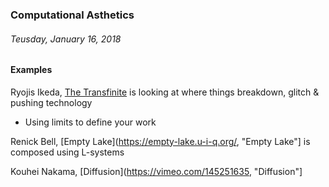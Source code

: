### Computational Asthetics
###### Teusday, January 16, 2018

#### Examples
Ryojis Ikeda, [The Transfinite](https://www.youtube.com/watch?v=omDK2Cm2mwo, "The Transfinite") is looking at where things breakdown, glitch & pushing technology
  - Using limits to define your work
  
Renick Bell, [Empty Lake](https://empty-lake.u-i-q.org/, "Empty Lake"] is composed using L-systems

Kouhei Nakama, [Diffusion](https://vimeo.com/145251635, "Diffusion"]
